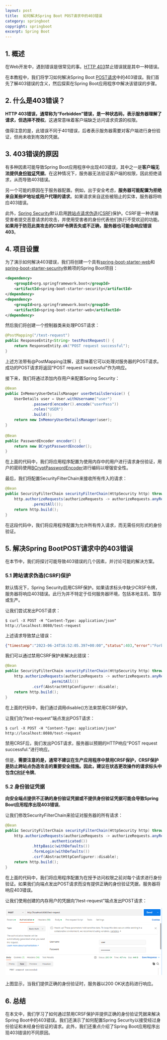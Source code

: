 ```yaml
---
layout: post
title:  如何解决Spring Boot POST请求中的403错误
category: springboot
copyright: springboot
excerpt: Spring Boot
---
```


## 1. 概述

在Web开发中，遇到错误是很常见的事。[HTTP 403](https://www.baeldung.com/spring-security-custom-access-denied-page)禁止错误就是其中一种错误。

在本教程中，我们将学习如何解决Spring Boot [POST请求](https://www.baeldung.com/rest-http-put-vs-post)中的403错误。我们首先了解403错误的含义，然后探索在Spring Boot应用程序中解决该错误的步骤。

## 2. 什么是403错误？

**HTTP 403错误，通常称为“Forbidden”错误，是一种状态码，表示服务器理解了请求，但选择不授权**。这通常意味着客户端缺乏访问请求资源的权限。

值得注意的是，此错误不同于401错误，后者表示服务器需要对客户端进行身份验证，但尚未收到有效的凭据。

## 3. 403错误的原因

有多种因素可能导致Spring Boot应用程序中出现403错误，其中之一是**客户端无法提供[身份验证](https://www.baeldung.com/spring-security-authentication-and-registration)凭据**。在这种情况下，服务器无法验证客户端的权限，因此拒绝请求，从而导致403错误。

另一个可能的原因在于服务器配置。例如，出于安全考虑，**服务器可能配置为拒绝来自某些IP地址或用户代理的请求**。如果请求来自这些被阻止的实体，服务器将响应403错误。

此外，[Spring Security](https://www.baeldung.com/security-spring)默认启用[跨站点请求伪造(CSRF)](https://www.baeldung.com/spring-security-csrf)保护。CSRF是一种诱骗受害者提交恶意请求的攻击，并使用受害者的身份代表他们执行不受欢迎的功能。**如果用于防范此类攻击的CSRF令牌丢失或不正确，服务器也可能会响应错误403**。

## 4. 项目设置

为了演示如何解决403错误，我们将创建一个具有[spring-boot-starter-web](https://mvnrepository.com/artifact/org.springframework.boot/spring-boot-starter-web)和[spring-boot-starter-security](https://mvnrepository.com/artifact/org.springframework.boot/spring-boot-starter-security)依赖项的Spring Boot项目：

```xml
<dependency>
    <groupId>org.springframework.boot</groupId>
    <artifactId>spring-boot-starter-security</artifactId>
</dependency>
<dependency>
    <groupId>org.springframework.boot</groupId>
    <artifactId>spring-boot-starter-web</artifactId>
</dependency>
```

然后我们将创建一个控制器类来处理POST请求：

```java
@PostMapping("/test-request")
public ResponseEntity<String> testPostRequest() {
    return ResponseEntity.ok("POST request successful");
}
```

上述方法带有@PostMapping注解，这意味着它可以处理对服务器的POST请求。成功的POST请求将返回“POST request successful”作为响应。

接下来，我们将通过添加内存用户来配置Spring Security：

```java
@Bean
public InMemoryUserDetailsManager userDetailsService() {
    UserDetails user = User.withUsername("user")
            .password(encoder().encode("userPass"))
            .roles("USER")
            .build();
    return new InMemoryUserDetailsManager(user);
}

@Bean
public PasswordEncoder encoder() {
    return new BCryptPasswordEncoder();
}
```

在上面的代码中，我们将应用程序配置为使用内存中的用户进行请求身份验证，用户的密码使用[BCryptPasswordEncoder](https://www.baeldung.com/spring-security-5-default-password-encoder)进行编码以增强安全性。

最后，我们将配置SecurityFilterChain来接收所有传入的请求：

```java
@Bean
public SecurityFilterChain securityFilterChain(HttpSecurity http) throws Exception {
    http.authorizeRequests(authorizeRequests -> authorizeRequests.anyRequest()
            .permitAll());
    return http.build();
}
```

在这段代码中，我们将应用程序配置为允许所有传入请求，而无需任何形式的身份验证。

## 5. 解决Spring BootPOST请求中的403错误

在本节中，我们将探讨可能导致403错误的几个因素，并讨论可能的解决方案。

### 5.1 跨站请求伪造(CSRF)保护

默认情况下，Spring Security启用CSRF保护。如果请求标头中缺少CRSF令牌，服务器将响应403错误。此行为并不特定于任何服务器环境，包括本地主机、暂存或生产。

让我们尝试发出POST请求：

```shell
$ curl -X POST -H "Content-Type: application/json" http://localhost:8080/test-request
```

上述请求导致禁止错误：

```json
{"timestamp":"2023-06-24T16:52:05.397+00:00","status":403,"error":"Forbidden","path":"/test-request"}
```

我们可以通过禁用CSRF保护来解决此错误：

```java
@Bean
public SecurityFilterChain securityFilterChain(HttpSecurity http) throws Exception {
    http.authorizeRequests(authorizeRequests -> authorizeRequests.anyRequest()
                    .permitAll())
            .csrf(AbstractHttpConfigurer::disable);
    return http.build();
}
```

在上面的代码中，我们通过调用disable()方法来禁用CSRF保护。

让我们向”/test-request”端点发出POST请求：

```shell
$ curl -X POST -H "Content-Type: application/json" http://localhost:8080/test-request
```

禁用CRSF后，我们发出POST请求，服务器以预期的HTTP响应“POST request successful.”进行响应。

但是，**需要注意的是，通常不建议在生产应用程序中禁用CRSF保护，CRSF保护是防止跨站点伪造攻击的重要安全措施。因此，建议在状态更改操作的请求标头中包含[CRSF](https://www.baeldung.com/spring-security-csrf#stateless-spring-api)令牌**。

### 5.2 身份验证凭据

**向安全端点提供不正确的身份验证凭据或不提供身份验证凭据可能会导致Spring Boot应用程序出现403错误**。

让我们修改SecurityFilterChain来验证对服务器的所有请求：

```java
@Bean
public SecurityFilterChain securityFilterChain(HttpSecurity http) throws Exception {
    http.authorizeRequests(authorizeRequests -> authorizeRequests.anyRequest()
                    .authenticated())
            .httpBasic(withDefaults())
            .formLogin(withDefaults())
            .csrf(AbstractHttpConfigurer::disable);
    return http.build();
}
```

在上面的代码中，我们将应用程序配置为在授予访问权限之前对每个请求进行身份验证。如果我们向端点发出POST请求而没有提供正确的身份验证凭据，服务器将响应403错误。

让我们使用创建的内存用户的凭据向”/test-request”端点发出POST请求：

![](/assets/images/2025/springboot/javaspringfix403error01.png)

上图显示，当我们提供正确的身份验证时，服务器以200 OK状态码进行响应。

## 6. 总结

在本文中，我们学习了如何通过禁用CRSF保护并提供正确的身份验证凭据来解决Spring Boot中的403错误。我们还演示了如何配置Spring Security以接受经过身份验证和未经身份验证的请求。此外，我们还重点介绍了Spring Boot应用程序出现403错误的不同原因。

